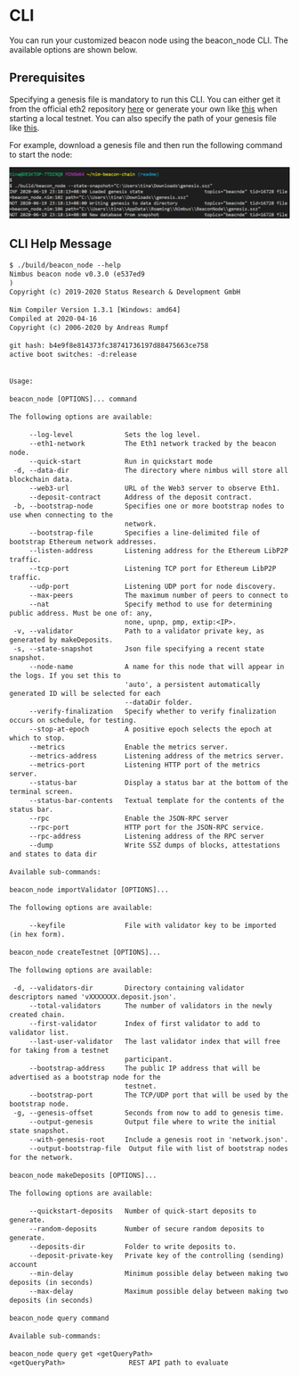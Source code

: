 # CLI

You can run your customized beacon node using the beacon_node CLI. The available options are shown below.

## Prerequisites

Specifying a genesis file is mandatory to run this CLI. You can either get it from the official eth2 repository [here](https://github.com/eth2-clients/eth2-testnets/blob/master/shared/witti/genesis.ssz) or generate your own like [this](https://github.com/status-im/nim-beacon-chain/blob/db92c2f2549a339be60896c3907cefdb394b5e11/scripts/launch_local_testnet.sh#L154) when starting a local testnet. You can also specify the path of your genesis file like [this](https://github.com/status-im/nim-beacon-chain/blob/db92c2f2549a339be60896c3907cefdb394b5e11/scripts/launch_local_testnet.sh#L229).

For example, download a genesis file and then run the following command to start the node:

<img src="./img/beacon_node_example.PNG" alt="" style="margin: 0 40 0 40"/>

## CLI Help Message

```
$ ./build/beacon_node --help
Nimbus beacon node v0.3.0 (e537ed9
)
Copyright (c) 2019-2020 Status Research & Development GmbH

Nim Compiler Version 1.3.1 [Windows: amd64]
Compiled at 2020-04-16
Copyright (c) 2006-2020 by Andreas Rumpf

git hash: b4e9f8e814373fc38741736197d88475663ce758
active boot switches: -d:release


Usage:

beacon_node [OPTIONS]... command

The following options are available:

     --log-level             Sets the log level.
     --eth1-network          The Eth1 network tracked by the beacon node.
     --quick-start           Run in quickstart mode
 -d, --data-dir              The directory where nimbus will store all blockchain data.
     --web3-url              URL of the Web3 server to observe Eth1.
     --deposit-contract      Address of the deposit contract.
 -b, --bootstrap-node        Specifies one or more bootstrap nodes to use when connecting to the
                             network.
     --bootstrap-file        Specifies a line-delimited file of bootstrap Ethereum network addresses.
     --listen-address        Listening address for the Ethereum LibP2P traffic.
     --tcp-port              Listening TCP port for Ethereum LibP2P traffic.
     --udp-port              Listening UDP port for node discovery.
     --max-peers             The maximum number of peers to connect to
     --nat                   Specify method to use for determining public address. Must be one of: any,
                             none, upnp, pmp, extip:<IP>.
 -v, --validator             Path to a validator private key, as generated by makeDeposits.
 -s, --state-snapshot        Json file specifying a recent state snapshot.
     --node-name             A name for this node that will appear in the logs. If you set this to
                             'auto', a persistent automatically generated ID will be selected for each
                             --dataDir folder.
     --verify-finalization   Specify whether to verify finalization occurs on schedule, for testing.
     --stop-at-epoch         A positive epoch selects the epoch at which to stop.
     --metrics               Enable the metrics server.
     --metrics-address       Listening address of the metrics server.
     --metrics-port          Listening HTTP port of the metrics server.
     --status-bar            Display a status bar at the bottom of the terminal screen.
     --status-bar-contents   Textual template for the contents of the status bar.
     --rpc                   Enable the JSON-RPC server
     --rpc-port              HTTP port for the JSON-RPC service.
     --rpc-address           Listening address of the RPC server
     --dump                  Write SSZ dumps of blocks, attestations and states to data dir

Available sub-commands:

beacon_node importValidator [OPTIONS]...

The following options are available:

     --keyfile               File with validator key to be imported (in hex form).

beacon_node createTestnet [OPTIONS]...

The following options are available:

 -d, --validators-dir        Directory containing validator descriptors named 'vXXXXXXX.deposit.json'.
     --total-validators      The number of validators in the newly created chain.
     --first-validator       Index of first validator to add to validator list.
     --last-user-validator   The last validator index that will free for taking from a testnet
                             participant.
     --bootstrap-address     The public IP address that will be advertised as a bootstrap node for the
                             testnet.
     --bootstrap-port        The TCP/UDP port that will be used by the bootstrap node.
 -g, --genesis-offset        Seconds from now to add to genesis time.
     --output-genesis        Output file where to write the initial state snapshot.
     --with-genesis-root     Include a genesis root in 'network.json'.
     --output-bootstrap-file  Output file with list of bootstrap nodes for the network.

beacon_node makeDeposits [OPTIONS]...

The following options are available:

     --quickstart-deposits   Number of quick-start deposits to generate.
     --random-deposits       Number of secure random deposits to generate.
     --deposits-dir          Folder to write deposits to.
     --deposit-private-key   Private key of the controlling (sending) account
     --min-delay             Minimum possible delay between making two deposits (in seconds)
     --max-delay             Maximum possible delay between making two deposits (in seconds)

beacon_node query command

Available sub-commands:

beacon_node query get <getQueryPath>
<getQueryPath>                REST API path to evaluate
```
